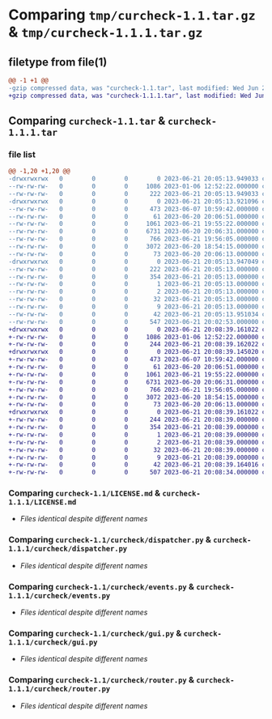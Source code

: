 # Comparing `tmp/curcheck-1.1.tar.gz` & `tmp/curcheck-1.1.1.tar.gz`

## filetype from file(1)

```diff
@@ -1 +1 @@
-gzip compressed data, was "curcheck-1.1.tar", last modified: Wed Jun 21 20:05:13 2023, max compression
+gzip compressed data, was "curcheck-1.1.1.tar", last modified: Wed Jun 21 20:08:39 2023, max compression
```

## Comparing `curcheck-1.1.tar` & `curcheck-1.1.1.tar`

### file list

```diff
@@ -1,20 +1,20 @@
-drwxrwxrwx   0        0        0        0 2023-06-21 20:05:13.949033 curcheck-1.1/
--rw-rw-rw-   0        0        0     1086 2023-01-06 12:52:22.000000 curcheck-1.1/LICENSE.md
--rw-rw-rw-   0        0        0      222 2023-06-21 20:05:13.949033 curcheck-1.1/PKG-INFO
-drwxrwxrwx   0        0        0        0 2023-06-21 20:05:13.921096 curcheck-1.1/curcheck/
--rw-rw-rw-   0        0        0      473 2023-06-07 10:59:42.000000 curcheck-1.1/curcheck/__init__.py
--rw-rw-rw-   0        0        0       61 2023-06-20 20:06:51.000000 curcheck-1.1/curcheck/config.py
--rw-rw-rw-   0        0        0     1061 2023-06-21 19:55:22.000000 curcheck-1.1/curcheck/dispatcher.py
--rw-rw-rw-   0        0        0     6731 2023-06-20 20:06:31.000000 curcheck-1.1/curcheck/events.py
--rw-rw-rw-   0        0        0      766 2023-06-21 19:56:05.000000 curcheck-1.1/curcheck/gui.py
--rw-rw-rw-   0        0        0     3072 2023-06-20 18:54:15.000000 curcheck-1.1/curcheck/router.py
--rw-rw-rw-   0        0        0       73 2023-06-20 20:06:13.000000 curcheck-1.1/curcheck/utils.py
-drwxrwxrwx   0        0        0        0 2023-06-21 20:05:13.947049 curcheck-1.1/curcheck.egg-info/
--rw-rw-rw-   0        0        0      222 2023-06-21 20:05:13.000000 curcheck-1.1/curcheck.egg-info/PKG-INFO
--rw-rw-rw-   0        0        0      354 2023-06-21 20:05:13.000000 curcheck-1.1/curcheck.egg-info/SOURCES.txt
--rw-rw-rw-   0        0        0        1 2023-06-21 20:05:13.000000 curcheck-1.1/curcheck.egg-info/dependency_links.txt
--rw-rw-rw-   0        0        0        2 2023-06-21 20:05:13.000000 curcheck-1.1/curcheck.egg-info/not-zip-safe
--rw-rw-rw-   0        0        0       32 2023-06-21 20:05:13.000000 curcheck-1.1/curcheck.egg-info/requires.txt
--rw-rw-rw-   0        0        0        9 2023-06-21 20:05:13.000000 curcheck-1.1/curcheck.egg-info/top_level.txt
--rw-rw-rw-   0        0        0       42 2023-06-21 20:05:13.951034 curcheck-1.1/setup.cfg
--rw-rw-rw-   0        0        0      547 2023-06-21 20:02:53.000000 curcheck-1.1/setup.py
+drwxrwxrwx   0        0        0        0 2023-06-21 20:08:39.161022 curcheck-1.1.1/
+-rw-rw-rw-   0        0        0     1086 2023-01-06 12:52:22.000000 curcheck-1.1.1/LICENSE.md
+-rw-rw-rw-   0        0        0      244 2023-06-21 20:08:39.162022 curcheck-1.1.1/PKG-INFO
+drwxrwxrwx   0        0        0        0 2023-06-21 20:08:39.145020 curcheck-1.1.1/curcheck/
+-rw-rw-rw-   0        0        0      473 2023-06-07 10:59:42.000000 curcheck-1.1.1/curcheck/__init__.py
+-rw-rw-rw-   0        0        0       61 2023-06-20 20:06:51.000000 curcheck-1.1.1/curcheck/config.py
+-rw-rw-rw-   0        0        0     1061 2023-06-21 19:55:22.000000 curcheck-1.1.1/curcheck/dispatcher.py
+-rw-rw-rw-   0        0        0     6731 2023-06-20 20:06:31.000000 curcheck-1.1.1/curcheck/events.py
+-rw-rw-rw-   0        0        0      766 2023-06-21 19:56:05.000000 curcheck-1.1.1/curcheck/gui.py
+-rw-rw-rw-   0        0        0     3072 2023-06-20 18:54:15.000000 curcheck-1.1.1/curcheck/router.py
+-rw-rw-rw-   0        0        0       73 2023-06-20 20:06:13.000000 curcheck-1.1.1/curcheck/utils.py
+drwxrwxrwx   0        0        0        0 2023-06-21 20:08:39.161022 curcheck-1.1.1/curcheck.egg-info/
+-rw-rw-rw-   0        0        0      244 2023-06-21 20:08:39.000000 curcheck-1.1.1/curcheck.egg-info/PKG-INFO
+-rw-rw-rw-   0        0        0      354 2023-06-21 20:08:39.000000 curcheck-1.1.1/curcheck.egg-info/SOURCES.txt
+-rw-rw-rw-   0        0        0        1 2023-06-21 20:08:39.000000 curcheck-1.1.1/curcheck.egg-info/dependency_links.txt
+-rw-rw-rw-   0        0        0        2 2023-06-21 20:08:39.000000 curcheck-1.1.1/curcheck.egg-info/not-zip-safe
+-rw-rw-rw-   0        0        0       32 2023-06-21 20:08:39.000000 curcheck-1.1.1/curcheck.egg-info/requires.txt
+-rw-rw-rw-   0        0        0        9 2023-06-21 20:08:39.000000 curcheck-1.1.1/curcheck.egg-info/top_level.txt
+-rw-rw-rw-   0        0        0       42 2023-06-21 20:08:39.164016 curcheck-1.1.1/setup.cfg
+-rw-rw-rw-   0        0        0      507 2023-06-21 20:08:34.000000 curcheck-1.1.1/setup.py
```

### Comparing `curcheck-1.1/LICENSE.md` & `curcheck-1.1.1/LICENSE.md`

 * *Files identical despite different names*

### Comparing `curcheck-1.1/curcheck/dispatcher.py` & `curcheck-1.1.1/curcheck/dispatcher.py`

 * *Files identical despite different names*

### Comparing `curcheck-1.1/curcheck/events.py` & `curcheck-1.1.1/curcheck/events.py`

 * *Files identical despite different names*

### Comparing `curcheck-1.1/curcheck/gui.py` & `curcheck-1.1.1/curcheck/gui.py`

 * *Files identical despite different names*

### Comparing `curcheck-1.1/curcheck/router.py` & `curcheck-1.1.1/curcheck/router.py`

 * *Files identical despite different names*

